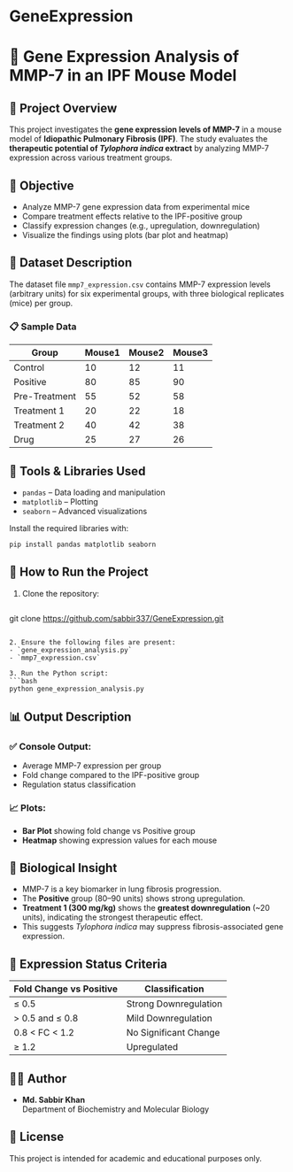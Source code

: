 # GeneExpression

# 🧬 Gene Expression Analysis of MMP-7 in an IPF Mouse Model

## 🧪 Project Overview

This project investigates the **gene expression levels of MMP-7** in a mouse model of **Idiopathic Pulmonary Fibrosis (IPF)**. The study evaluates the **therapeutic potential of _Tylophora indica_ extract** by analyzing MMP-7 expression across various treatment groups.

## 🎯 Objective

- Analyze MMP-7 gene expression data from experimental mice
- Compare treatment effects relative to the IPF-positive group
- Classify expression changes (e.g., upregulation, downregulation)
- Visualize the findings using plots (bar plot and heatmap)

## 🧾 Dataset Description

The dataset file `mmp7_expression.csv` contains MMP-7 expression levels (arbitrary units) for six experimental groups, with three biological replicates (mice) per group.

### 📋 Sample Data

| Group         | Mouse1 | Mouse2 | Mouse3 |
|---------------|--------|--------|--------|
| Control       | 10     | 12     | 11     |
| Positive      | 80     | 85     | 90     |
| Pre-Treatment | 55     | 52     | 58     |
| Treatment 1   | 20     | 22     | 18     |
| Treatment 2   | 40     | 42     | 38     |
| Drug          | 25     | 27     | 26     |

## 🧰 Tools & Libraries Used

- `pandas` – Data loading and manipulation  
- `matplotlib` – Plotting  
- `seaborn` – Advanced visualizations  

Install the required libraries with:

```bash
pip install pandas matplotlib seaborn
```

## 🚀 How to Run the Project

1. Clone the repository:
   ```bash
 git clone https://github.com/sabbir337/GeneExpression.git

   ```

2. Ensure the following files are present:
   - `gene_expression_analysis.py`
   - `mmp7_expression.csv`

3. Run the Python script:
   ```bash
   python gene_expression_analysis.py
   ```

## 📊 Output Description

### ✅ Console Output:
- Average MMP-7 expression per group
- Fold change compared to the IPF-positive group
- Regulation status classification

### 📈 Plots:
- **Bar Plot** showing fold change vs Positive group
- **Heatmap** showing expression values for each mouse

## 🧠 Biological Insight

- MMP-7 is a key biomarker in lung fibrosis progression.
- The **Positive** group (80–90 units) shows strong upregulation.
- **Treatment 1 (300 mg/kg)** shows the **greatest downregulation** (~20 units), indicating the strongest therapeutic effect.
- This suggests _Tylophora indica_ may suppress fibrosis-associated gene expression.

## 📌 Expression Status Criteria

| Fold Change vs Positive | Classification          |
|-------------------------|--------------------------|
| ≤ 0.5                   | Strong Downregulation    |
| > 0.5 and ≤ 0.8         | Mild Downregulation      |
| 0.8 < FC < 1.2          | No Significant Change    |
| ≥ 1.2                   | Upregulated              |

## 👨‍🔬 Author

- **Md. Sabbir Khan**  
  Department of Biochemistry and Molecular Biology

## 📄 License

This project is intended for academic and educational purposes only.

